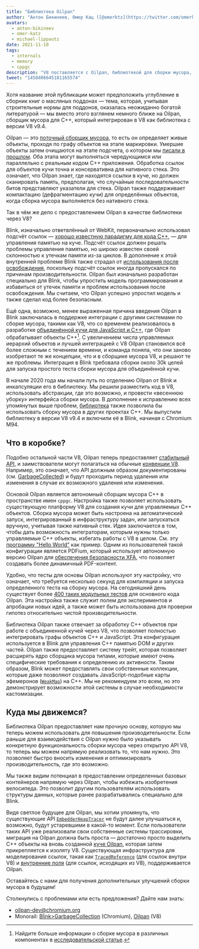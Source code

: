 ```yaml
---
title: "Библиотека Oilpan"
author: "Антон Бикинеев, Омер Кац ([@omerktz](https://twitter.com/omerktz)), и Михаэль Липпаутц ([@mlippautz](https://twitter.com/mlippautz)), эффективные и действенные переместители файлов"
avatars: 
  - anton-bikineev
  - omer-katz
  - michael-lippautz
date: 2021-11-10
tags: 
  - internals
  - memory
  - cppgc
description: "V8 поставляется с Oilpan, библиотекой для сборки мусора, предназначенной для управления памятью C++."
tweet: "1458406645181165574"
---
```


Хотя название этой публикации может предположить углубление в сборник книг о масляных поддонах — тема, которая, учитывая строительные нормы для поддонов, оказалась неожиданно богатой литературой — мы вместо этого взглянем немного ближе на Oilpan, сборщик мусора для C++, который интегрирован в V8 как библиотека с версии V8 v9.4.

<!--truncate-->
Oilpan — это [поточный сборщик мусора](https://en.wikipedia.org/wiki/Tracing_garbage_collection), то есть он определяет живые объекты, проходя по графу объектов на этапе маркировки. Умершие объекты затем очищаются на этапе подсчета, о котором мы [писали в прошлом](https://v8.dev/blog/high-performance-cpp-gc). Оба этапа могут выполняться чередующимся или параллельно с реальным кодом C++ приложения. Обработка ссылок для объектов кучи точна и консервативна для нативного стека. Это означает, что Oilpan знает, где находятся ссылки в куче, но должен сканировать память, предполагая, что случайные последовательности битов представляют указатели для стека. Oilpan также поддерживает компактацию (дефрагментацию кучи) для определённых объектов, когда сборка мусора выполняется без нативного стека.

Так в чём же дело с предоставлением Oilpan в качестве библиотеки через V8?

Blink, изначально ответвлённый от WebKit, первоначально использовал подсчёт ссылок — [хорошо известную парадигму для кода C++](https://en.cppreference.com/w/cpp/memory/shared_ptr), — для управления памятью на куче. Подсчёт ссылок должен решать проблемы управления памятью, но широко известен своей склонностью к утечкам памяти из-за циклов. В дополнение к этой внутренней проблеме Blink также страдал от [использования после освобождения](https://en.wikipedia.org/wiki/Dangling_pointer), поскольку подсчёт ссылок иногда пропускался по причинам производительности. Oilpan был изначально разработан специально для Blink, чтобы упростить модель программирования и избавиться от утечек памяти и проблем использования после освобождения. Мы считаем, что Oilpan успешно упростил модель и также сделал код более безопасным.

Ещё одна, возможно, менее выраженная причина введения Oilpan в Blink заключалась в поддержке интеграции с другими системами по сборке мусора, такими как V8, что со временем реализовалось в разработке [объединённой кучи для JavaScript и C++](https://v8.dev/blog/tracing-js-dom), где Oilpan обрабатывает объекты C++[^1]. С увеличением числа управляемых иерархий объектов и лучшей интеграцией с V8 Oilpan становился всё более сложным с течением времени, и команда поняла, что они заново изобретают те же концепции, что и в сборщике мусора V8, и решают те же проблемы. Интеграция в Blink требовала сборки около 30k целей для запуска простого теста сборки мусора для объединённой кучи.

В начале 2020 года мы начали путь по отделению Oilpan от Blink и инкапсуляции его в библиотеку. Мы решили разместить код в V8, использовать абстракции, где это возможно, и провести «весеннюю уборку» интерфейса сборки мусора. В дополнение к исправлению всех упомянутых выше проблем, [библиотека](https://docs.google.com/document/d/1ylZ25WF82emOwmi_Pg-uU6BI1A-mIbX_MG9V87OFRD8/) также позволила бы использовать сборку мусора в других проектах C++. Мы выпустили библиотеку в версии V8 v9.4 и включили её в Blink, начиная с Chromium M94.

## Что в коробке?

Подобно остальной части V8, Oilpan теперь предоставляет [стабильный API](https://chromium.googlesource.com/v8/v8.git/+/HEAD/include/cppgc/), и заимствователи могут полагаться на обычные [конвенции V8](https://v8.dev/docs/api). Например, это означает, что API должным образом документированы (см. [GarbageCollected](https://chromium.googlesource.com/v8/v8.git/+/main/include/cppgc/garbage-collected.h#17)) и будут проходить период удаления или изменения в случае их возможного удаления или изменения.

Основой Oilpan является автономный сборщик мусора C++ в пространстве имен `cppgc`. Настройка также позволяет использовать существующую платформу V8 для создания кучи для управляемых C++ объектов. Сборка мусора может быть настроена на автоматический запуск, интегрированный в инфраструктуру задач, или запускаться вручную, учитывая также нативный стек. Идея заключается в том, чтобы дать возможность интеграторам, которым нужны только управляемые C++ объекты, избегать работы с V8 в целом. См. эту [программу "Hello World"](https://chromium.googlesource.com/v8/v8.git/+/main/samples/cppgc/hello-world.cc) как пример. Одним из пользователей такой конфигурации является PDFium, который использует автономную версию Oilpan для [обеспечения безопасности XFA](https://groups.google.com/a/chromium.org/g/chromium-dev/c/RAqBXZWsADo/m/9NH0uGqCAAAJ?utm_medium=email&utm_source=footer), что позволяет создавать более динамичный PDF-контент.

Удобно, что тесты для основы Oilpan используют эту настройку, что означает, что требуется несколько секунд для компиляции и запуска определенного теста на сборку мусора. На сегодняшний день существует более [400 таких модульных тестов](https://source.chromium.org/chromium/chromium/src/+/main:v8/test/unittests/heap/cppgc/) для основного кода Oilpan. Эта настройка также служит полем для экспериментов и апробации новых идей, а также может быть использована для проверки гипотез относительно чистой производительности.

Библиотека Oilpan также отвечает за обработку C++ объектов при работе с объединенной кучей через V8, что позволяет полностью интегрировать графы объектов C++ и JavaScript. Эта конфигурация используется в Blink для управления C++ памятью DOM и других частей. Oilpan также предоставляет систему трейт, которая позволяет расширять ядро сборщика мусора типами, которые имеют очень специфические требования к определению их активности. Таким образом, Blink может предоставлять свои собственные коллекции, которые даже позволяют создавать JavaScript-подобные карты эфемеронов ([`WeakMap`](https://developer.mozilla.org/en-US/docs/Web/JavaScript/Reference/Global_Objects/WeakMap)) на C++. Мы не рекомендуем это всем, но это демонстрирует возможности этой системы в случае необходимости кастомизации.

## Куда мы движемся?

Библиотека Oilpan предоставляет нам прочную основу, которую мы теперь можем использовать для повышения производительности. Если раньше для взаимодействия с Oilpan нужно было указывать конкретную функциональность сборки мусора через открытую API V8, то теперь мы можем напрямую реализовать то, что нам нужно. Это позволяет быстро вносить изменения и оптимизировать производительность, где это возможно.

Мы также видим потенциал в предоставлении определенных базовых контейнеров напрямую через Oilpan, чтобы избежать изобретения велосипеда. Это позволит другим пользователям использовать структуры данных, которые ранее разрабатывались специально для Blink.

Видя светлое будущее для Oilpan, мы хотим упомянуть, что существующие API [`EmbedderHeapTracer`](https://source.chromium.org/chromium/chromium/src/+/main:v8/include/v8-embedder-heap.h;l=75) не будут далее улучшаться и, возможно, будут устаревшими в какой-то момент. Если пользователи таких API уже реализовали свои собственные системы трассировки, миграция на Oilpan должна быть проста — достаточно просто выделить C++ объекты на вновь созданной [куче Oilpan](https://source.chromium.org/chromium/chromium/src/+/main:v8/include/v8-cppgc.h;l=91), которая затем прикрепляется к изоляту V8. Существующая инфраструктура для моделирования ссылок, такая как [`TracedReference`](https://source.chromium.org/chromium/chromium/src/+/main:v8/include/v8-traced-handle.h;l=334) (для ссылок внутри V8) и [внутренние поля](https://source.chromium.org/chromium/chromium/src/+/main:v8/include/v8-object.h;l=502) (для ссылок, исходящих из V8), поддерживается Oilpan.

Оставайтесь с нами для получения дополнительных улучшений сборки мусора в будущем!

Столкнулись с проблемами или есть предложения? Дайте нам знать:

- [oilpan-dev@chromium.org](mailto:oilpan-dev@chromium.org)
- Monorail: [Blink>GarbageCollection](https://bugs.chromium.org/p/chromium/issues/entry?template=Defect+report+from+user&components=Blink%3EGarbageCollection) (Chromium), [Oilpan](https://bugs.chromium.org/p/v8/issues/entry?template=Defect+report+from+user&components=Oilpan) (V8)

[^1]: Найдите больше информации о сборке мусора в различных компонентах в [исследовательской статье](https://research.google/pubs/pub48052/).
